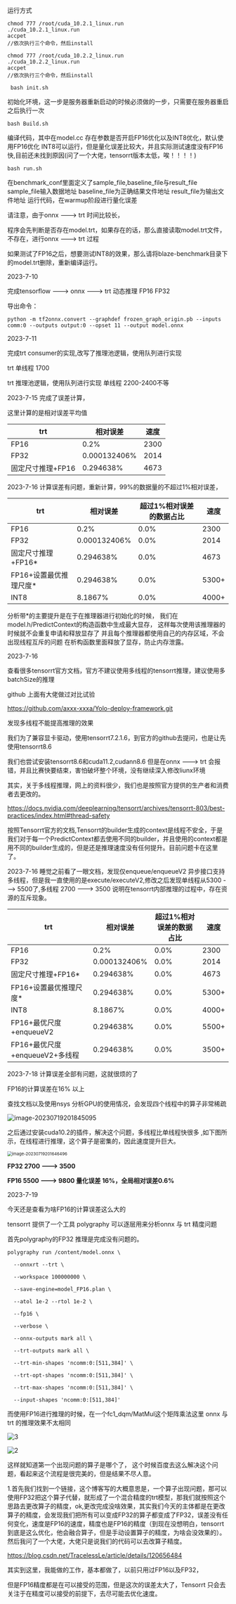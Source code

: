 运行方式

```
chmod 777 /root/cuda_10.2.1_linux.run
./cuda_10.2.1_linux.run
accpet
//依次执行三个命令，然后install
```

```
chmod 777 /root/cuda_10.2.2_linux.run
./cuda_10.2.2_linux.run
accpet
//依次执行三个命令，然后install
```



```
 bash init.sh 
```

初始化环境，这一步是服务器重新启动的时候必须做的一步，只需要在服务器重启之后执行一次 

```
bash Build.sh
```

编译代码，其中在model.cc 存在参数是否开启FP16优化以及INT8优化，默认使用FP16优化 INT8可以运行，但是量化误差比较大，并且实际测试速度没有FP16快,目前还未找到原因(问了一个大佬，tensorrt版本太低，唉！！！！)

```
bash run.sh 
```
在benchmark_conf里面定义了sample_file,baseline_file与result_file
sample_file输入数据地址
baseline_file为正确结果文件地址
result_file为输出文件地址
运行代码，在warmup阶段进行量化误差 

请注意，由于onnx ---> trt 时间比较长， 

程序会先判断是否存在model.trt，如果存在的话，那么直接读取model.trt文件，不存在，进行onnx ---> trt 过程 

如果测试了FP16之后，想要测试INT8的效果，那么请将blaze-benchmark目录下的model.trt删除，重新编译运行。



2023-7-10 

完成tensorflow ---> onnx ---> trt 动态推理 FP16 FP32 

导出命令： 

```
python -m tf2onnx.convert --graphdef frozen_graph_origin.pb --inputs comm:0 --outputs output:0 --opset 11 --output model.onnx
```

 2023-7-11 

完成trt consumer的实现,改写了推理池逻辑，使用队列进行实现

 trt 单线程 1700

 trt 推理池逻辑，使用队列进行实现 单线程 2200-2400不等 

2023-7-15 完成了误差计算，

这里计算的是相对误差平均值

| trt               | 相对误差     | 速度 |
| ----------------- | ------------ | ---- |
| FP16              | 0.2%         | 2300 |
| FP32              | 0.000132406% | 2014 |
| 固定尺寸推理+FP16 | 0.294638%    | 4673 |

 2023-7-16 计算误差有问题，重新计算，99%的数据量的不超过1%相对误差，

| trt                    | 相对误差     | 超过1%相对误差的数据占比 | 速度  |
| ---------------------- | ------------ | ------------------------ | ----- |
| FP16                   | 0.2%         | 0.0%                     | 2300  |
| FP32                   | 0.000132406% | 0.0%                     | 2014  |
| 固定尺寸推理+FP16*     | 0.294638%    | 0.0%                     | 4673  |
| FP16+设置最优推理尺度* | 0.294638%    | 0.0%                     | 5300+ |
| INT8                   | 8.1867%      | 0.0%                     | 4000+ |

   分析带\*的主要提升是在于在推理器进行初始化的时候， 我们在model.h/PredictContext的构造函数中生成最大显存， 这样每次使用该推理器的时候就不会重复申请和释放显存了 并且每个推理器都使用自己的内存区域，不会出现线程互斥的问题 在析构函数里面释放了显存，防止内存泄露。 

2023-7-16 

查看很多tensorrt官方文档，官方不建议使用多线程的tensorrt推理，建议使用多 batchSize的推理 

github 上面有大佬做过对比试验 

https://github.com/axxx-xxxa/Yolo-deploy-framework.git 

发现多线程不能提高推理的效果 

我们为了兼容显卡驱动，使用tensorrt7.2.1.6，到官方的github去提问，也是让先使用tensorrt8.6 

我们也尝试安装tensorrt8.6和cuda11.2,cudann8.6 但是在onnx ---> trt 会报错，并且比赛快要结束，害怕破坏整个环境，没有继续深入修改liunx环境 

其实，关于多线程推理，网上的资料很少，我们也是按照官方提供的生产者和消费者去更改的。

 https://docs.nvidia.com/deeplearning/tensorrt/archives/tensorrt-803/best-practices/index.html#thread-safety 

按照Tensorrt官方的文档,Tensorrt的builder生成的context是线程不安全，于是我们对于每一个PredictContext都去使用不同的builder，并且使用的context都是用不同的builder生成的，但是还是推理速度没有任何提升。目前问题卡在这里了。 

2023-7-16 睡觉之前看了一眼文档，发现仅enqueue/enqueueV2 异步接口支持多线程，但是我一直使用的是execute/executeV2,修改之后发现单线程从5300 ---> 5500了,多线程 2700 ---> 3500 说明在tensorrt内部推理的过程中，存在资源的互斥现象。

| trt                            | 相对误差     | 超过1%相对误差的数据占比 | 速度  |
| ------------------------------ | ------------ | ------------------------ | ----- |
| FP16                           | 0.2%         | 0.0%                     | 2300  |
| FP32                           | 0.000132406% | 0.0%                     | 2014  |
| 固定尺寸推理+FP16*             | 0.294638%    | 0.0%                     | 4673  |
| FP16+设置最优推理尺度*         | 0.294638%    | 0.0%                     | 5300+ |
| INT8                           | 8.1867%      | 0.0%                     | 4000+ |
| FP16+最优尺度+enqueueV2        | 0.294638%    | 0.0%                     | 5500+ |
| FP16+最优尺度+enqueueV2+多线程 | 0.294638%    | 0.0%                     | 3500+ |

2023-7-18 计算误差全部有问题，这就很烦的了

FP16的计算误差在16% 以上 

查找文档以及使用nsys 分析GPU的使用情况，会发现四个线程中的算子非常稀疏 

![image-20230719201845095](./image/0.png)

之后通过安装cuda10.2的插件，解决这个问题，多线程比单线程快很多 ,如下图所示，在线程进行推理，这个算子是密集的，因此速度提升巨大。

<img src="./image/1.png" alt="image-20230719201646496" style="zoom:67%;" />

**FP32 2700 ---> 3500**     

**FP16 5500 ---> 9800 量化误差 16%，全局相对误差0.6%**  

2023-7-19 

今天还是查看为啥FP16的计算误差这么大的 

tensorrt 提供了一个工具 polygraphy 可以逐层用来分析onnx 与 trt 精度问题

首先polygraphy的FP32 推理是完成没有问题的。 

```
polygraphy run /content/model.onnx \

  --onnxrt --trt \

  --workspace 100000000 \

  --save-engine=model_FP16.plan \

  --atol 1e-2 --rtol 1e-2 \

  --fp16 \

  --verbose \

  --onnx-outputs mark all \

  --trt-outputs mark all \

  --trt-min-shapes 'ncomm:0:[511,384]' \

  --trt-opt-shapes 'ncomm:0:[511,384]' \

  --trt-max-shapes 'ncomm:0:[511,384]' \

  --input-shapes 'ncomm:0:[511,384]'
```

而使用FP16进行推理的时候，在一个fc1_dqm/MatMul这个矩阵乘法这里 onnx 与 trt 的推理效果不太相同 

![3](./image/3.jpg)





![2](./image/2.jpg)

这样就知道第一个出现问题的算子是哪个了， 这个时候百度去这么解决这个问题，看起来这个流程是很完美的，但是结果不尽人意。

1.首先我们找到一个链接，这个博客写的大概意思是，一个算子出现问题，那可以使用FP32把这个算子代替，就形成了一个混合精度的trt模型，那我们就按照这个思路去更改算子的精度，ok,更改完成没啥效果，其实我们今天的主体都是在更改算子的精度，会发现我们把所有可以变成FP32的算子都变成了FP32，误差没有任何变化，速度是FP16的速度，精度也是FP16的精度（到现在没想明白，tensorrt到底是这么优化，他会融合算子，但是手动设置算子的精度，为啥会没效果的）。然后我问了一个大佬，大佬只是说我们的代码可以去改算子精度。

https://blog.csdn.net/TracelessLe/article/details/120656484

其实到这里，我能做的工作，基本都做了，以前只用过FP16以及FP32，

但是FP16精度都是在可以接受的范围，但是这次的误差太大了，Tensorrt 只会去关注于在精度可以接受的前提下，去尽可能去优化速度。
